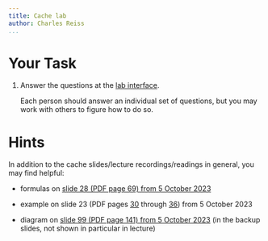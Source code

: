 ```yaml
---
title: Cache lab
author: Charles Reiss
...
```


# Your Task

1.  Answer the questions at the [lab interface](https://kytos02.cs.virginia.edu/cs3130-spring2023/cachelab.php).

    Each person should answer an individual set of questions, but you may work with others to figure how to do
    so.


# Hints

In addition to the cache slides/lecture recordings/readings in general, you may find helpful:


*  formulas on [slide 28 (PDF page 69) from 5 October 2023](https://www.cs.virginia.edu/~cr4bd/3130/F2023/slides/20231005-slides.pdf#page=43)

*  example on slide 23 (PDF pages [30](https://www.cs.virginia.edu/~cr4bd/3130/F2023/slides/20231005-slides.pdf#page=30) through [36](https://www.cs.virginia.edu/~cr4bd/3130/F2023/slides/20231005-slides.pdf#page=30))
    from 5 October 2023

*  diagram on [slide 99 (PDF page 141) from 5 October 2023](https://www.cs.virginia.edu/~cr4bd/3130/F2023/slides/20231005-slides.pdf#page=141)
    (in the backup slides, not shown in particular in lecture)
